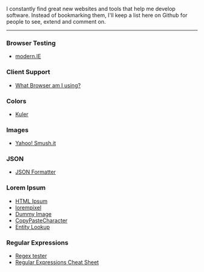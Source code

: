 I constantly find great new websites and tools that help me develop software.
Instead of bookmarking them, I'll keep a list here on Github for people to see, extend and comment on.

---

### Browser Testing
- [modern.IE](http://www.modern.ie/)

### Client Support
- [What Browser am I using?](http://www.whatsmybrowser.org/)

### Colors
- [Kuler](https://kuler.adobe.com/create/color-wheel/)

### Images
- [Yahoo! Smush.it](http://www.smushit.com/ysmush.it/)

### JSON
- [JSON Formatter](http://jsonformatter.curiousconcept.com/)

### Lorem Ipsum
- [HTML Ipsum](http://html-ipsum.com/)
- [lorempixel](http://lorempixel.com/)
- [Dummy Image](http://dummyimage.com/)
- [CopyPasteCharacter](http://copypastecharacter.com/)
- [Entity Lookup](http://entity-lookup.leftlogic.com/)

### Regular Expressions
- [Regex tester](http://regexpal.com/)
- [Regular Expressions Cheat Sheet](http://www.cheatography.com/davechild/cheat-sheets/regular-expressions/)
